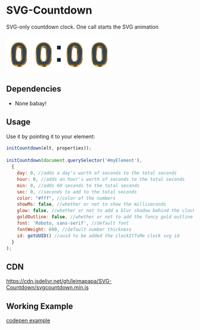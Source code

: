 # SVG-Countdown
SVG-only countdown clock. One call starts the SVG animation

<img src="30sec.svg" title="High noon example" height="100px">

## Dependencies

* None babay!


## Usage
Use it by pointing it to your element:

```javascript
initCountdown(elt, properties));

initCountdown(document.querySelector('#myElement'),
  {
    day: 0, //adds a day's worth of seconds to the total seconds
    hour: 0, //adds an hour's worth of seconds to the total seconds
    min: 0, //adds 60 seconds to the total seconds
    sec: 0, //seconds to add to the total seconds
    color: "#fff", //color of the numbers
    showMs: false, //whether or not to show the milliseconds
    glow: false, //whether or not to add a blur shadow behind the clock
    goldOutline: false, //whether or not to add the fancy gold outline
    font: 'Roboto, sans-serif', //default font
    fontWeight: 600, //default number thickness
    id: getUUID() //uuid to be added the clockItToMe clock svg id 
  }
);
```

## CDN
https://cdn.jsdelivr.net/gh/leimapapa/SVG-Countdown/svgcountdown.min.js


## Working Example
[codepen example](https://codepen.io/leimapapa/pen/KKYGaOJ)
